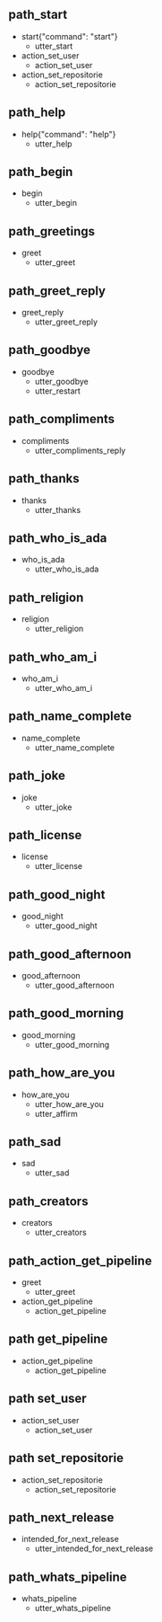 ## path_start
* start{"command": "start"}
  - utter_start
* action_set_user
  - action_set_user
* action_set_repositorie
  - action_set_repositorie

## path_help
* help{"command": "help"}
  - utter_help

## path_begin
* begin
  - utter_begin

## path_greetings
* greet
  - utter_greet

## path_greet_reply
* greet_reply
  - utter_greet_reply

## path_goodbye
* goodbye
  - utter_goodbye
  - utter_restart

## path_compliments
* compliments
  - utter_compliments_reply

## path_thanks
* thanks
  - utter_thanks

## path_who_is_ada
* who_is_ada
  - utter_who_is_ada

## path_religion
* religion
  - utter_religion

## path_who_am_i
* who_am_i
  - utter_who_am_i

## path_name_complete
* name_complete
  - utter_name_complete

## path_joke
* joke
  - utter_joke

## path_license
* license
  - utter_license

## path_good_night
* good_night
  - utter_good_night

## path_good_afternoon
* good_afternoon
  - utter_good_afternoon

## path_good_morning
* good_morning
  - utter_good_morning

## path_how_are_you
* how_are_you
  - utter_how_are_you
  - utter_affirm

## path_sad
* sad
  - utter_sad

## path_creators
* creators
  - utter_creators

## path_action_get_pipeline
* greet
  - utter_greet
* action_get_pipeline
  - action_get_pipeline

## path get_pipeline
* action_get_pipeline
  - action_get_pipeline

## path set_user
* action_set_user
  - action_set_user

## path set_repositorie
* action_set_repositorie
  - action_set_repositorie

## path_next_release
* intended_for_next_release
  - utter_intended_for_next_release

## path_whats_pipeline
* whats_pipeline
  - utter_whats_pipeline
